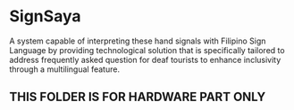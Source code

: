 # SignSaya
A system capable of interpreting these hand signals with Filipino Sign Language by providing technological solution that is specifically tailored to address frequently asked question for deaf tourists to enhance inclusivity through a multilingual feature.

## THIS FOLDER IS FOR HARDWARE PART ONLY